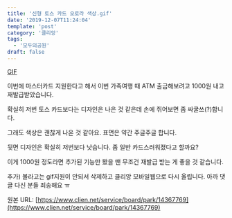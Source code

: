 ```yaml
---
title: '신형 토스 카드 오로라 색상.gif'
date: '2019-12-07T11:24:04'
template: 'post'
category: '클리앙'
tags: 
  - '모두의공원'
draft: false
---
```


 [GIF](https://www.google.co.kr/searchbyimage?site=search&image_url=https://cdn.clien.net/web/api/file/F01/9357666/53f1072c34401d.gif) 

이번에 마스터카드 지원한다고 해서 이번 가족여행 때 ATM 출금해보려고 1000원 내고 재발급받았습니다.

확실히 저번 토스 카드보다는 디자인은 나은 것 같은데 손에 쥐어보면 좀 싸굴쓰(?)합니다.

그래도 색상은 괜찮게 나온 것 같아요. 표면은 약간 주글주글 합니다.

뒷면 디자인은 확실히 저번보다 낫습니다. 좀 일반 카드스러워졌다고 할까요?

이게 1000원 정도라면 추가된 기능만 봤을 땐 무조건 재발급 받는 게 좋을 것 같습니다.

  

추가) 볼라고는 gif지원이 안되서 삭제하고 클리앙 모바일웹으로 다시 올립니다. 아까 댓글 다신 분들 죄송해요 ㅠ

원본 URL: [https://www.clien.net/service/board/park/14367769](https://www.clien.net/service/board/park/14367769)